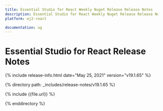 ```yaml
---
title: Essential Studio for React Weekly Nuget Release Release Notes  
description: Essential Studio for React Weekly Nuget Release Release Notes  
platform: ej2-react

documentation: ug
---
```


# Essential Studio for  React  Release Notes  

{% include release-info.html date="May 25, 2021"   version="v19.1.65"  %} 

{% directory path: _includes/release-notes/v19.1.65 %}

{% include {{file.url}} %}

{% enddirectory %}
